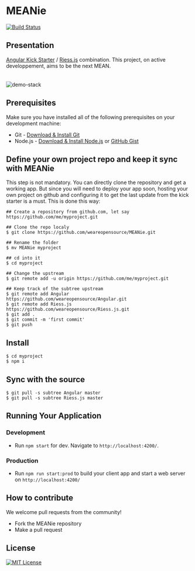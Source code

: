 # MEANie
[![Build Status](https://travis-ci.org/weareopensource/meanjs-2.svg?branch=master)](https://travis-ci.org/weareopensource/meanjs-2)

## Presentation 
[Angular Kick Starter](https://github.com/weareopensource/Angular) / [Riess.js](https://github.com/weareopensource/Riess.js) combination. This project, on active developpement, aims to be the next MEAN.
<br><br><br>
![demo-stack](https://raw.githubusercontent.com/weareopensource/Angular/assets/screenshot.png)

## Prerequisites
Make sure you have installed all of the following prerequisites on your development machine:
* Git - [Download & Install Git](https://git-scm.com/downloads)
* Node.js - [Download & Install Node.js](https://nodejs.org/en/download/) or [GitHub Gist](https://gist.github.com/isaacs/579814)

## Define your own project repo and keep it sync with MEANie
This step is not mandatory. You can directly clone the repository and get a working app. But since you will need to deploy your app soon, hosting your own project on github and configuring it to get the last update from the kick starter is a must. This is done this way:
```
## Create a repository from github.com, let say https://github.com/me/myproject.git

## Clone the repo localy
$ git clone https://github.com/weareopensource/MEANie.git

## Rename the folder
$ mv MEANie myproject

## cd into it
$ cd myproject

## Change the upstream
$ git remote add -u origin https://github.com/me/myproject.git

## Keep track of the subtree upstream
$ git remote add Angular https://github.com/weareopensource/Angular.git
$ git remote add Riess.js https://github.com/weareopensource/Riess.js.git
$ git add .
$ git commit -m 'first commit'
$ git push
```

## Install
```
$ cd myproject
$ npm i
```

## Sync with the source
```
$ git pull -s subtree Angular master
$ git pull -s subtree Riess.js master
```

## Running Your Application
   ### Development
   * Run `npm start` for dev. Navigate to `http://localhost:4200/`.
   ### Production
   * Run `npm run start:prod` to build your client app and start a web server on `http://localhost:4200/`
## How to contribute
We welcome pull requests from the community!
  * Fork the MEANie repository
  * Make a pull request

## License
[![MIT License](https://img.shields.io/badge/license-MIT-blue.svg?style=flat)](/LICENSE.md)